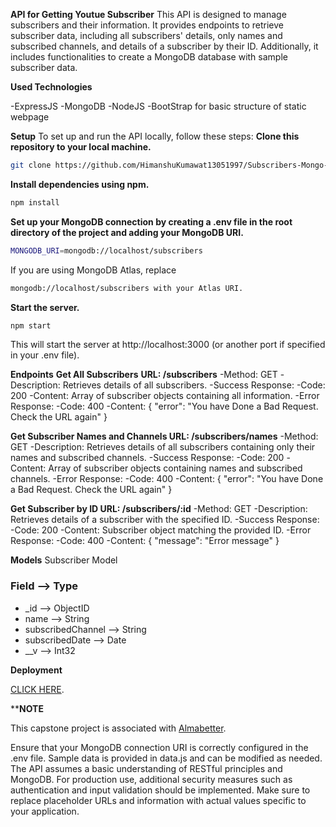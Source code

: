 **API for Getting Youtue Subscriber**
This API is designed to manage subscribers and their information. It provides endpoints to retrieve subscriber data, including all subscribers' details, only names and subscribed channels, and details of a subscriber by their ID. Additionally, it includes functionalities to create a MongoDB database with sample subscriber data.

**Used Technologies**

-ExpressJS
-MongoDB
-NodeJS
-BootStrap for basic structure of static webpage

**Setup**
To set up and run the API locally, follow these steps:
**Clone this repository to your local machine.**
```bash
git clone https://github.com/HimanshuKumawat13051997/Subscribers-Mongo-Node-BoilerPlate-main
```
**Install dependencies using npm.**
```bash
npm install
```
**Set up your MongoDB connection by creating a .env file in the root directory of the project and adding your MongoDB URI.**
```bash
MONGODB_URI=mongodb://localhost/subscribers
```
If you are using MongoDB Atlas, replace 
```bash
mongodb://localhost/subscribers with your Atlas URI.
```


**Start the server.**
```bash
npm start
```
This will start the server at http://localhost:3000 (or another port if specified in your .env file).

**Endpoints**
**Get All Subscribers**
**URL: /subscribers**
-Method: GET
-Description: Retrieves details of all subscribers.
-Success Response:
-Code: 200
-Content: Array of subscriber objects containing all information.
-Error Response:
-Code: 400
-Content: { "error": "You have Done a Bad Request. Check the URL again" }

**Get Subscriber Names and Channels
URL: /subscribers/names**
-Method: GET
-Description: Retrieves details of all subscribers containing only their names and subscribed channels.
-Success Response:
-Code: 200
-Content: Array of subscriber objects containing names and subscribed channels.
-Error Response:
-Code: 400
-Content: { "error": "You have Done a Bad Request. Check the URL again" }

**Get Subscriber by ID
URL: /subscribers/:id**
-Method: GET
-Description: Retrieves details of a subscriber with the specified ID.
-Success Response:
-Code: 200
-Content: Subscriber object matching the provided ID.
-Error Response:
-Code: 400
-Content: { "message": "Error message" }

**Models**
Subscriber Model
### Field               -->       Type
- _id                 -->       ObjectID
- name                -->       String
- subscribedChannel   -->       String
- subscribedDate      -->       Date
- __v                 -->       Int32

**Deployment**

<a href="https://subscribers-mongo-node-boilerplate-main-ush0.onrender.com/">CLICK HERE</a>.</p>

****NOTE**
<p> This capstone project is associated with <a href="https://www.almabetter.com">Almabetter</a>.</p>

Ensure that your MongoDB connection URI is correctly configured in the .env file.
Sample data is provided in data.js and can be modified as needed.
The API assumes a basic understanding of RESTful principles and MongoDB.
For production use, additional security measures such as authentication and input validation should be implemented.
Make sure to replace placeholder URLs and information with actual values specific to your application.

